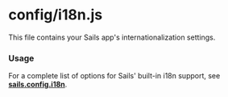 # config/i18n.js

This file contains your Sails app's internationalization settings.

### Usage

For a complete list of options for Sails' built-in i18n support, see **[sails.config.i18n](http://sailsjs.com/documentation/reference/configuration/sails-config-i-18-n)**.

<docmeta name="displayName" value="i18n.js">
